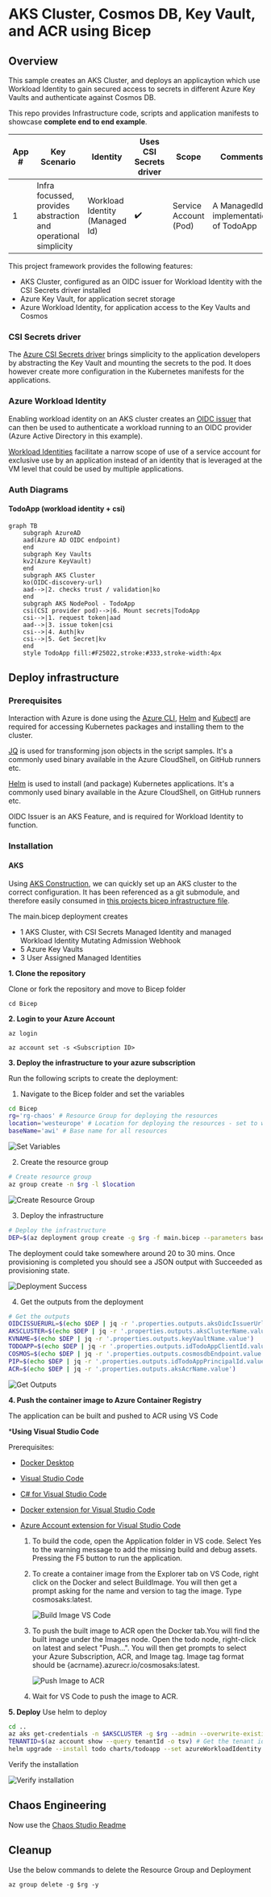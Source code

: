 # AKS Cluster, Cosmos DB, Key Vault, and ACR using Bicep

## Overview

This sample creates an AKS Cluster, and deploys an applicaytion which use Workload Identity to gain secured access to secrets in different Azure Key Vaults and authenticate against Cosmos DB. 

This repo provides Infrastructure code, scripts and application manifests to showcase **complete end to end example**.

App # | Key Scenario | Identity | Uses CSI Secrets driver | Scope | Comments
----- | ------------ | -------- | ----------------------- | ----- | --------
1 | Infra focussed, provides abstraction and operational simplicity | Workload Identity (Managed Id) | :heavy_check_mark: | Service Account (Pod) | A ManagedId implementation of TodoApp

This project framework provides the following features:

* AKS Cluster, configured as an OIDC issuer for Workload Identity with the CSI Secrets driver installed
* Azure Key Vault, for application secret storage
* Azure Workload Identity, for application access to the Key Vaults and Cosmos

### CSI Secrets driver

The [Azure CSI Secrets driver](https://docs.microsoft.com/azure/aks/csi-secrets-store-driver) brings simplicity to the application developers by abstracting the Key Vault and mounting the secrets to the pod. It does however create more configuration in the Kubernetes manifests for the applications.

### Azure Workload Identity

Enabling workload identity on an AKS cluster creates an [OIDC issuer](https://learn.microsoft.com/azure/aks/cluster-configuration#oidc-issuer) that can then be used to authenticate a workload running to an OIDC provider (Azure Active Directory in this example).

[Workload Identities](https://github.com/Azure/azure-workload-identity) facilitate a narrow scope of use of a service account for exclusive use by an application instead of an identity that is leveraged at the VM level that could be used by multiple applications.

### Auth Diagrams

#### TodoApp (workload identity + csi)

```mermaid
graph TB
    subgraph AzureAD
    aad(Azure AD OIDC endpoint)
    end
    subgraph Key Vaults
    kv2(Azure KeyVault)
    end
    subgraph AKS Cluster
    ko(OIDC-discovery-url)
    aad-->|2. checks trust / validation|ko
    end
    subgraph AKS NodePool - TodoApp
    csi(CSI provider pod)-->|6. Mount secrets|TodoApp
    csi-->|1. request token|aad
    aad-->|3. issue token|csi
    csi-->|4. Auth|kv
    csi-->|5. Get Secret|kv
    end
    style TodoApp fill:#F25022,stroke:#333,stroke-width:4px
```

## Deploy infrastructure

### Prerequisites

Interaction with Azure is done using the [Azure CLI](https://docs.microsoft.com/cli/azure/), [Helm](https://helm.sh/docs/intro/install/) and [Kubectl](https://kubernetes.io/docs/tasks/tools/#kubectl) are required for accessing Kubernetes packages and installing them to the cluster.

[JQ](https://stedolan.github.io/jq/download/) is used for transforming json objects in the script samples. It's a commonly used binary available in the Azure CloudShell, on GitHub runners etc.

[Helm](https://helm.sh/) is used to install (and package) Kubernetes applications. It's a commonly used binary available in the Azure CloudShell, on GitHub runners etc.

OIDC Issuer is an AKS Feature, and is required for Workload Identity to function.

### Installation

#### AKS

Using [AKS Construction](https://github.com/Azure/Aks-Construction), we can quickly set up an AKS cluster to the correct configuration. It has been referenced as a git submodule, and therefore easily consumed in [this projects bicep infrastructure file](main.bicep).

The main.bicep deployment creates

* 1 AKS Cluster, with CSI Secrets Managed Identity and managed Workload Identity Mutating Admission Webhook
* 5 Azure Key Vaults
* 3 User Assigned Managed Identities

**1. Clone the repository**

Clone or fork the repository and move to Bicep folder

```shell
cd Bicep
```

**2. Login to your Azure Account**

```shell
az login

az account set -s <Subscription ID>
```

**3. Deploy the infrastructure to your azure subscription**

Run the following scripts to create the deployment:

1. Navigate to the Bicep folder and set the variables

```bash
cd Bicep
rg='rg-chaos' # Resource Group for deploying the resources
location='westeurope' # Location for deploying the resources - set to westeurope with failover in northeurope
baseName='awi' # Base name for all resources
```

![Set Variables](assets/images/cmd_set_variables.png)

2. Create the resource group

```bash
# Create resource group
az group create -n $rg -l $location
```

![Create Resource Group](assets/images/az_create_rg.png)

3. Deploy the infrastructure

```bash
# Deploy the infrastructure
DEP=$(az deployment group create -g $rg -f main.bicep --parameters baseName=$baseName -o json)
```

The deployment could take somewhere around 20 to 30 mins. Once provisioning is completed you should see a JSON output with Succeeded as provisioning state.

![Deployment Success](assets/images/bicep_completed.png)

4. Get the outputs from the deployment

```bash
# Get the outputs
OIDCISSUERURL=$(echo $DEP | jq -r '.properties.outputs.aksOidcIssuerUrl.value')
AKSCLUSTER=$(echo $DEP | jq -r '.properties.outputs.aksClusterName.value')
KVNAME=$(echo $DEP | jq -r '.properties.outputs.keyVaultName.value')
TODOAPP=$(echo $DEP | jq -r '.properties.outputs.idTodoAppClientId.value')
COSMOS=$(echo $DEP | jq -r '.properties.outputs.cosmosdbEndpoint.value')
PIP=$(echo $DEP | jq -r '.properties.outputs.idTodoAppPrincipalId.value')
ACR=$(echo $DEP | jq -r '.properties.outputs.aksAcrName.value')
```

![Get Outputs](assets/images/get_outputs.png)

**4. Push the container image to Azure Container Registry**

The application can be built and pushed to ACR using VS Code

***Using Visual Studio Code**

Prerequisites:

* [Docker Desktop](https://docs.docker.com/desktop/)
* [Visual Studio Code](https://code.visualstudio.com/)
* [C# for Visual Studio Code](https://marketplace.visualstudio.com/items?itemName=ms-dotnettools.csharp)
* [Docker extension for Visual Studio Code](https://code.visualstudio.com/docs/containers/overview)
* [Azure Account extension for Visual Studio Code](https://marketplace.visualstudio.com/items?itemName=ms-vscode.azure-account)

    1. To build the code, open the Application folder in VS code. Select Yes to the warning message to add the missing build and debug assets. Pressing the F5 button to run the application.

    2. To create a container image from the Explorer tab on VS Code, right click on the Docker and select BuildImage. You will then get a prompt asking for the name and version to tag the image. Type cosmosaks:latest.

        ![Build Image VS Code](assets/images/build_image.png)

    3. To push the built image to ACR open the Docker tab.You will find the built image under the Images node. Open the todo node, right-click on latest and select "Push...". You will then get prompts to select your Azure Subscription, ACR, and Image tag. Image tag format should be {acrname}.azurecr.io/cosmosaks:latest.

        ![Push Image to ACR](assets/images/image_push.png)

    4. Wait for VS Code  to push the  image to ACR.

**5. Deploy**
Use helm to deploy

```bash
cd ..
az aks get-credentials -n $AKSCLUSTER -g $rg --admin --overwrite-existing # Get the credentials for the cluster
TENANTID=$(az account show --query tenantId -o tsv) # Get the tenant id
helm upgrade --install todo charts/todoapp --set azureWorkloadIdentity.tenantId=$TENANTID,azureWorkloadIdentity.clientId=$TODOAPP,keyvaultName=$KVNAME,secretName=arbitrarySecret,cosmosdbEndpoint=$COSMOS,image.repository=$ACR.azurecr.io/cosmosaks -n todoapp --create-namespace
```

Verify the installation

![Verify installation](assets/images/helm_install.png)

## Chaos Engineering

Now use the [Chaos Studio Readme](CHAOS_README.md)

## Cleanup

Use the below commands to delete the Resource Group and Deployment

```azurecli
az group delete -g $rg -y
```
